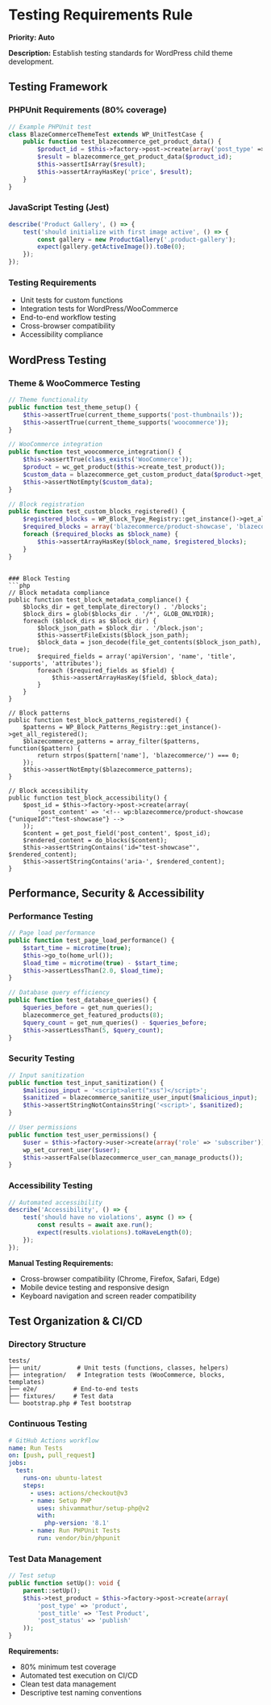 # Testing Requirements Rule

**Priority: Auto**

**Description:** Establish testing standards for WordPress child theme development.

## Testing Framework

### PHPUnit Requirements (80% coverage)
```php
// Example PHPUnit test
class BlazeCommerceThemeTest extends WP_UnitTestCase {
    public function test_blazecommerce_get_product_data() {
        $product_id = $this->factory->post->create(array('post_type' => 'product'));
        $result = blazecommerce_get_product_data($product_id);
        $this->assertIsArray($result);
        $this->assertArrayHasKey('price', $result);
    }
}
```

### JavaScript Testing (Jest)
```javascript
describe('Product Gallery', () => {
    test('should initialize with first image active', () => {
        const gallery = new ProductGallery('.product-gallery');
        expect(gallery.getActiveImage()).toBe(0);
    });
});
```

### Testing Requirements
- Unit tests for custom functions
- Integration tests for WordPress/WooCommerce
- End-to-end workflow testing
- Cross-browser compatibility
- Accessibility compliance

## WordPress Testing

### Theme & WooCommerce Testing
```php
// Theme functionality
public function test_theme_setup() {
    $this->assertTrue(current_theme_supports('post-thumbnails'));
    $this->assertTrue(current_theme_supports('woocommerce'));
}

// WooCommerce integration
public function test_woocommerce_integration() {
    $this->assertTrue(class_exists('WooCommerce'));
    $product = wc_get_product($this->create_test_product());
    $custom_data = blazecommerce_get_custom_product_data($product->get_id());
    $this->assertNotEmpty($custom_data);
}

// Block registration
public function test_custom_blocks_registered() {
    $registered_blocks = WP_Block_Type_Registry::get_instance()->get_all_registered();
    $required_blocks = array('blazecommerce/product-showcase', 'blazecommerce/hero-banner');
    foreach ($required_blocks as $block_name) {
        $this->assertArrayHasKey($block_name, $registered_blocks);
    }
}
```
```

### Block Testing
```php
// Block metadata compliance
public function test_block_metadata_compliance() {
    $blocks_dir = get_template_directory() . '/blocks';
    $block_dirs = glob($blocks_dir . '/*', GLOB_ONLYDIR);
    foreach ($block_dirs as $block_dir) {
        $block_json_path = $block_dir . '/block.json';
        $this->assertFileExists($block_json_path);
        $block_data = json_decode(file_get_contents($block_json_path), true);
        $required_fields = array('apiVersion', 'name', 'title', 'supports', 'attributes');
        foreach ($required_fields as $field) {
            $this->assertArrayHasKey($field, $block_data);
        }
    }
}

// Block patterns
public function test_block_patterns_registered() {
    $patterns = WP_Block_Patterns_Registry::get_instance()->get_all_registered();
    $blazecommerce_patterns = array_filter($patterns, function($pattern) {
        return strpos($pattern['name'], 'blazecommerce/') === 0;
    });
    $this->assertNotEmpty($blazecommerce_patterns);
}

// Block accessibility
public function test_block_accessibility() {
    $post_id = $this->factory->post->create(array(
        'post_content' => '<!-- wp:blazecommerce/product-showcase {"uniqueId":"test-showcase"} -->
    ));
    $content = get_post_field('post_content', $post_id);
    $rendered_content = do_blocks($content);
    $this->assertStringContains('id="test-showcase"', $rendered_content);
    $this->assertStringContains('aria-', $rendered_content);
}
```

## Performance, Security & Accessibility

### Performance Testing
```php
// Page load performance
public function test_page_load_performance() {
    $start_time = microtime(true);
    $this->go_to(home_url());
    $load_time = microtime(true) - $start_time;
    $this->assertLessThan(2.0, $load_time);
}

// Database query efficiency
public function test_database_queries() {
    $queries_before = get_num_queries();
    blazecommerce_get_featured_products(8);
    $query_count = get_num_queries() - $queries_before;
    $this->assertLessThan(5, $query_count);
}
```

### Security Testing
```php
// Input sanitization
public function test_input_sanitization() {
    $malicious_input = '<script>alert("xss")</script>';
    $sanitized = blazecommerce_sanitize_user_input($malicious_input);
    $this->assertStringNotContainsString('<script>', $sanitized);
}

// User permissions
public function test_user_permissions() {
    $user = $this->factory->user->create(array('role' => 'subscriber'));
    wp_set_current_user($user);
    $this->assertFalse(blazecommerce_user_can_manage_products());
}
```

### Accessibility Testing
```javascript
// Automated accessibility
describe('Accessibility', () => {
    test('should have no violations', async () => {
        const results = await axe.run();
        expect(results.violations).toHaveLength(0);
    });
});
```

**Manual Testing Requirements:**
- Cross-browser compatibility (Chrome, Firefox, Safari, Edge)
- Mobile device testing and responsive design
- Keyboard navigation and screen reader compatibility

## Test Organization & CI/CD

### Directory Structure
```
tests/
├── unit/          # Unit tests (functions, classes, helpers)
├── integration/   # Integration tests (WooCommerce, blocks, templates)
├── e2e/          # End-to-end tests
├── fixtures/     # Test data
└── bootstrap.php # Test bootstrap
```

### Continuous Testing
```yaml
# GitHub Actions workflow
name: Run Tests
on: [push, pull_request]
jobs:
  test:
    runs-on: ubuntu-latest
    steps:
      - uses: actions/checkout@v3
      - name: Setup PHP
        uses: shivammathur/setup-php@v2
        with:
          php-version: '8.1'
      - name: Run PHPUnit Tests
        run: vendor/bin/phpunit
```

### Test Data Management
```php
// Test setup
public function setUp(): void {
    parent::setUp();
    $this->test_product = $this->factory->post->create(array(
        'post_type' => 'product',
        'post_title' => 'Test Product',
        'post_status' => 'publish'
    ));
}
```

**Requirements:**
- 80% minimum test coverage
- Automated test execution on CI/CD
- Clean test data management
- Descriptive test naming conventions

